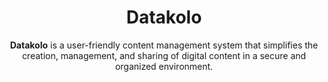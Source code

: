 <h1 align="center">Datakolo</h1>

<p align="center">
</p>

<p align="center">
<strong>Datakolo</strong> is a user-friendly content management system that simplifies the creation, management, and sharing of digital content in a secure and organized environment.
</p>

<p align="center">
</p>
